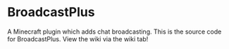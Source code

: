 # BroadcastPlus
A Minecraft plugin which adds chat broadcasting.
This is the source code for BroadcastPlus.
View the wiki via the wiki tab!
